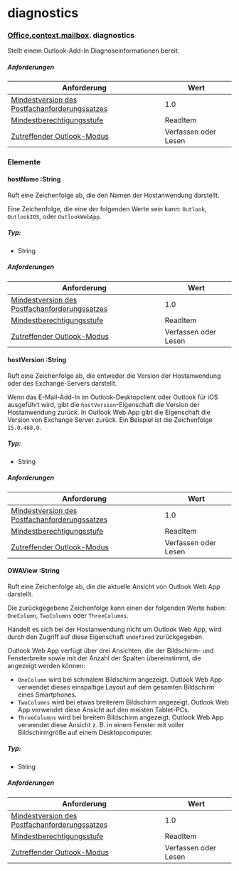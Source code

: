 
# <a name="diagnostics"></a>diagnostics

### [Office](Office.md)[.context](Office.context.md)[.mailbox](Office.context.mailbox.md). diagnostics

Stellt einem Outlook-Add-In Diagnoseinformationen bereit.

##### <a name="requirements"></a>Anforderungen

|Anforderung| Wert|
|---|---|
|[Mindestversion des Postfachanforderungssatzes](/javascript/office/requirement-sets/outlook-api-requirement-sets)| 1.0|
|[Mindestberechtigungsstufe](https://docs.microsoft.com/outlook/add-ins/understanding-outlook-add-in-permissions)| ReadItem|
|[Zutreffender Outlook-Modus](https://docs.microsoft.com/outlook/add-ins/#extension-points)| Verfassen oder Lesen|

### <a name="members"></a>Elemente

####  <a name="hostname-string"></a>hostName :String

Ruft eine Zeichenfolge ab, die den Namen der Hostanwendung darstellt.

Eine Zeichenfolge, die eine der folgenden Werte sein kann: `Outlook`, `OutlookIOS`, oder `OutlookWebApp`.

##### <a name="type"></a>Typ:

*   String

##### <a name="requirements"></a>Anforderungen

|Anforderung| Wert|
|---|---|
|[Mindestversion des Postfachanforderungssatzes](/javascript/office/requirement-sets/outlook-api-requirement-sets)| 1.0|
|[Mindestberechtigungsstufe](https://docs.microsoft.com/outlook/add-ins/understanding-outlook-add-in-permissions)| ReadItem|
|[Zutreffender Outlook-Modus](https://docs.microsoft.com/outlook/add-ins/#extension-points)| Verfassen oder Lesen|

####  <a name="hostversion-string"></a>hostVersion :String

Ruft eine Zeichenfolge ab, die entweder die Version der Hostanwendung oder des Exchange-Servers darstellt.

Wenn das E-Mail-Add-In im Outlook-Desktopclient oder Outlook für iOS ausgeführt wird, gibt die `hostVersion`-Eigenschaft die Version der Hostanwendung zurück. In Outlook Web App gibt die Eigenschaft die Version von Exchange Server zurück. Ein Beispiel ist die Zeichenfolge `15.0.468.0`.

##### <a name="type"></a>Typ:

*   String

##### <a name="requirements"></a>Anforderungen

|Anforderung| Wert|
|---|---|
|[Mindestversion des Postfachanforderungssatzes](/javascript/office/requirement-sets/outlook-api-requirement-sets)| 1.0|
|[Mindestberechtigungsstufe](https://docs.microsoft.com/outlook/add-ins/understanding-outlook-add-in-permissions)| ReadItem|
|[Zutreffender Outlook-Modus](https://docs.microsoft.com/outlook/add-ins/#extension-points)| Verfassen oder Lesen|

####  <a name="owaview-string"></a>OWAView :String

Ruft eine Zeichenfolge ab, die die aktuelle Ansicht von Outlook Web App darstellt.

Die zurückgegebene Zeichenfolge kann einen der folgenden Werte haben: `OneColumn`, `TwoColumns` oder `ThreeColumns`.

Handelt es sich bei der Hostanwendung nicht um Outlook Web App, wird durch den Zugriff auf diese Eigenschaft `undefined` zurückgegeben.

Outlook Web App verfügt über drei Ansichten, die der Bildschirm- und Fensterbreite sowie mit der Anzahl der Spalten übereinstimmt, die angezeigt werden können:

*   `OneColumn` wird bei schmalem Bildschirm angezeigt. Outlook Web App verwendet dieses einspaltige Layout auf dem gesamten Bildschirm eines Smartphones.
*   `TwoColumns` wird bei etwas breiterem Bildschirm angezeigt. Outlook Web App verwendet diese Ansicht auf den meisten Tablet-PCs.
*   `ThreeColumns` wird bei breitem Bildschirm angezeigt. Outlook Web App verwendet diese Ansicht z. B. in einem Fenster mit voller Bildschirmgröße auf einem Desktopcomputer.

##### <a name="type"></a>Typ:

*   String

##### <a name="requirements"></a>Anforderungen

|Anforderung| Wert|
|---|---|
|[Mindestversion des Postfachanforderungssatzes](/javascript/office/requirement-sets/outlook-api-requirement-sets)| 1.0|
|[Mindestberechtigungsstufe](https://docs.microsoft.com/outlook/add-ins/understanding-outlook-add-in-permissions)| ReadItem|
|[Zutreffender Outlook-Modus](https://docs.microsoft.com/outlook/add-ins/#extension-points)| Verfassen oder Lesen|